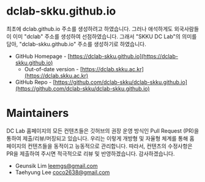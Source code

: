 # dclab-skku.github.io

최초에 dclab.github.io 주소를 생성하려고 하였습니다. 그러나 애석하게도 외국사람들이 이미 "dclab" 주소를 생성하여 선점하였습니다. 그래서  "SKKU DC Lab"의 의미를 담아, "dclab-skku.github.io" 주소를 생성하기로 하였습니다. 

* GitHub Homepage - [https://dclab-skku.github.io](https://dclab-skku.github.io)
  * Out-of-date version - [https://dclab.skku.ac.kr](https://dclab.skku.ac.kr)
* GitHub Repo - [https://github.com/dclab-skku/dclab-skku.github.io](https://github.com/dclab-skku/dclab-skku.github.io)

# Maintainers
DC Lab 홈페이지의 모든 컨텐츠들은 깃허브의 권장 운영 방식인 Pull Request (PR)을 통하여 제출/리뷰/머징되고 있습니다. 우리는 이렇게 개방형 및 자율형 체계를 통해 홈페이지의 컨텐츠들을 동적이고 능동적으로 관리합니다. 따라서, 컨텐츠의 수정사항은 PR을 제출하여 주시면 적극적으로 리뷰 및 반영하겠습니다. 감사하겠습니다. 
* Geunsik Lim <leemgs@gmail.com>
* Taehyung Lee <coco2638@gmail.com>



